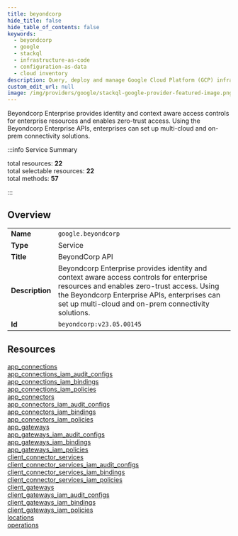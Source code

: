 ```yaml
---
title: beyondcorp
hide_title: false
hide_table_of_contents: false
keywords:
  - beyondcorp
  - google
  - stackql
  - infrastructure-as-code
  - configuration-as-data
  - cloud inventory
description: Query, deploy and manage Google Cloud Platform (GCP) infrastructure and resources using SQL
custom_edit_url: null
image: /img/providers/google/stackql-google-provider-featured-image.png
---
```

Beyondcorp Enterprise provides identity and context aware access controls for enterprise resources and enables zero-trust access. Using the Beyondcorp Enterprise APIs, enterprises can set up multi-cloud and on-prem connectivity solutions.  
    
:::info Service Summary

<div class="row">
<div class="providerDocColumn">
<span>total resources:&nbsp;<b>22</b></span><br />
<span>total selectable resources:&nbsp;<b>22</b></span><br />
<span>total methods:&nbsp;<b>57</b></span><br />
</div>
</div>

:::

## Overview
<table><tbody>
<tr><td><b>Name</b></td><td><code>google.beyondcorp</code></td></tr>
<tr><td><b>Type</b></td><td>Service</td></tr>
<tr><td><b>Title</b></td><td>BeyondCorp API</td></tr>
<tr><td><b>Description</b></td><td>Beyondcorp Enterprise provides identity and context aware access controls for enterprise resources and enables zero-trust access. Using the Beyondcorp Enterprise APIs, enterprises can set up multi-cloud and on-prem connectivity solutions.</td></tr>
<tr><td><b>Id</b></td><td><code>beyondcorp:v23.05.00145</code></td></tr>
</tbody></table>

## Resources
<div class="row">
<div class="providerDocColumn">
<a href="/providers/google/beyondcorp/app_connections/">app_connections</a><br />
<a href="/providers/google/beyondcorp/app_connections_iam_audit_configs/">app_connections_iam_audit_configs</a><br />
<a href="/providers/google/beyondcorp/app_connections_iam_bindings/">app_connections_iam_bindings</a><br />
<a href="/providers/google/beyondcorp/app_connections_iam_policies/">app_connections_iam_policies</a><br />
<a href="/providers/google/beyondcorp/app_connectors/">app_connectors</a><br />
<a href="/providers/google/beyondcorp/app_connectors_iam_audit_configs/">app_connectors_iam_audit_configs</a><br />
<a href="/providers/google/beyondcorp/app_connectors_iam_bindings/">app_connectors_iam_bindings</a><br />
<a href="/providers/google/beyondcorp/app_connectors_iam_policies/">app_connectors_iam_policies</a><br />
<a href="/providers/google/beyondcorp/app_gateways/">app_gateways</a><br />
<a href="/providers/google/beyondcorp/app_gateways_iam_audit_configs/">app_gateways_iam_audit_configs</a><br />
<a href="/providers/google/beyondcorp/app_gateways_iam_bindings/">app_gateways_iam_bindings</a><br />
</div>
<div class="providerDocColumn">
<a href="/providers/google/beyondcorp/app_gateways_iam_policies/">app_gateways_iam_policies</a><br />
<a href="/providers/google/beyondcorp/client_connector_services/">client_connector_services</a><br />
<a href="/providers/google/beyondcorp/client_connector_services_iam_audit_configs/">client_connector_services_iam_audit_configs</a><br />
<a href="/providers/google/beyondcorp/client_connector_services_iam_bindings/">client_connector_services_iam_bindings</a><br />
<a href="/providers/google/beyondcorp/client_connector_services_iam_policies/">client_connector_services_iam_policies</a><br />
<a href="/providers/google/beyondcorp/client_gateways/">client_gateways</a><br />
<a href="/providers/google/beyondcorp/client_gateways_iam_audit_configs/">client_gateways_iam_audit_configs</a><br />
<a href="/providers/google/beyondcorp/client_gateways_iam_bindings/">client_gateways_iam_bindings</a><br />
<a href="/providers/google/beyondcorp/client_gateways_iam_policies/">client_gateways_iam_policies</a><br />
<a href="/providers/google/beyondcorp/locations/">locations</a><br />
<a href="/providers/google/beyondcorp/operations/">operations</a><br />
</div>
</div>
